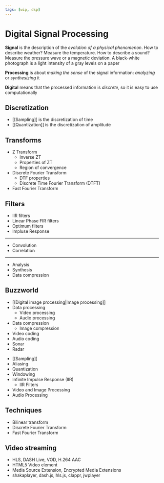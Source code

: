 ```yaml
---
tags: [wip, dsp]
---
```


# Digital Signal Processing

**Signal** is the description of the *evolution of a physical phenomenon*. How to describe weather? Measure the temperature. How to describe a sound? Measure the pressure wave or a magnetic deviation. A black-white photograph is a light intensity of a gray levels on a paper

**Processing** is about *making the sense* of the signal information: *analyzing* or *synthesizing* it

**Digital** means that the processed information is *discrete*, so it is easy to use computationally

<!-- Sampling Theorem -->

## Discretization

- [[Sampling]] is the discretization of time
- [[Quantization]] is the discretization of amplitude

## Transforms

- Z Transform
	- Inverse ZT
	- Properties of ZT
	- Region of convergence
- Discrete Fourier Transform
	- DTF properties
	- Discrete Time Fourier Transform (DTFT)
- Fast Fourier Transform


## Filters

- IIR filters
- Linear Phase FIR filters
- Optimum filters
- Impluse Response

---

- Convolution
- Correlation

---

- Analysis
- Synthesis
- Data compression

<!--
### Maths

- Probability
- Statistics
-->

## Buzzworld

- [[Digital image processing|Image processing]]
- Data processing
	- Video processing
	- Audio processing
- Data compression
	- Image compression
- Video coding
- Audio coding
- Sonar
- Radar

* [[Sampling]]
* Aliasing
* Quantization
* Windowing
* Infinite Impulse Response (IIR)
	* IIR Filters
* Video and Image Processing
* Audio Processing


## Techniques

- Bilinear transform
- Discrete Fourier Transform
- Fast Fourier Transform

## Video streaming
	
- HLS, DASH Live, VOD, H.264 AAC
- HTML5 Video element
- Media Source Extension, Encrypted Media Extensions
- shakaplayer, dash.js, hls.js, clappr, jwplayer